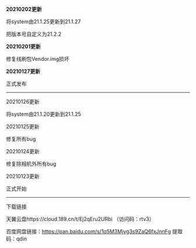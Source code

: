 **20210202更新**

将system由21.1.25更新到21.1.27

把版本号自定义为21.2.2

**20210201更新**

修复线刷包Vendor.img损坏

**20210127更新**

正式发布

***

20210126更新

将system由21.1.20更新到21.1.25

20210125更新

修复所有bug

20210124更新

修复除相机外所有bug

20210123更新

正式开始

***

下载链接

天翼云盘https://cloud.189.cn/t/Ej2qEru2URbi （访问码：rtv3）

百度网盘链接：https://pan.baidu.com/s/1q5M3Mjyg3s9ZaQ6fxJnnFg 提取码：qdin 

